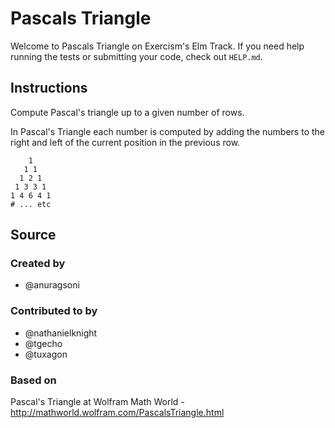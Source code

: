 # Pascals Triangle

Welcome to Pascals Triangle on Exercism's Elm Track.
If you need help running the tests or submitting your code, check out `HELP.md`.

## Instructions

Compute Pascal's triangle up to a given number of rows.

In Pascal's Triangle each number is computed by adding the numbers to
the right and left of the current position in the previous row.

```text
    1
   1 1
  1 2 1
 1 3 3 1
1 4 6 4 1
# ... etc
```

## Source

### Created by

- @anuragsoni

### Contributed to by

- @nathanielknight
- @tgecho
- @tuxagon

### Based on

Pascal's Triangle at Wolfram Math World - http://mathworld.wolfram.com/PascalsTriangle.html